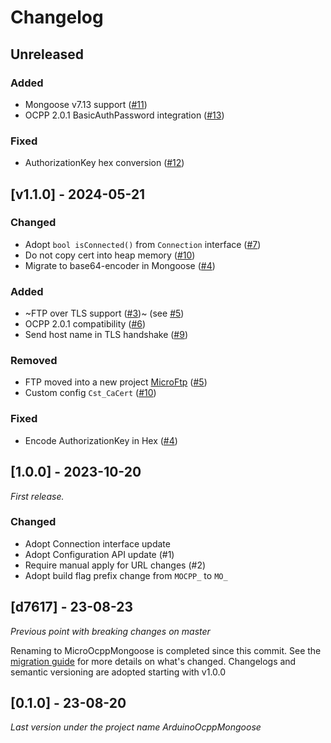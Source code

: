 # Changelog

## Unreleased

### Added
- Mongoose v7.13 support ([#11](https://github.com/matth-x/MicroOcppMongoose/pull/11))
- OCPP 2.0.1 BasicAuthPassword integration ([#13](https://github.com/matth-x/MicroOcppMongoose/pull/13))

### Fixed
- AuthorizationKey hex conversion ([#12](https://github.com/matth-x/MicroOcppMongoose/pull/12))

## [v1.1.0] - 2024-05-21

### Changed

- Adopt `bool isConnected()` from `Connection` interface ([#7](https://github.com/matth-x/MicroOcppMongoose/pull/7))
- Do not copy cert into heap memory ([#10](https://github.com/matth-x/MicroOcppMongoose/pull/10))
- Migrate to base64-encoder in Mongoose ([#4](https://github.com/matth-x/MicroOcppMongoose/pull/4))

### Added

- ~FTP over TLS support ([#3](https://github.com/matth-x/MicroOcppMongoose/pull/3))~ (see [#5](https://github.com/matth-x/MicroOcppMongoose/pull/5))
- OCPP 2.0.1 compatibility ([#6](https://github.com/matth-x/MicroOcppMongoose/pull/6))
- Send host name in TLS handshake ([#9](https://github.com/matth-x/MicroOcppMongoose/pull/9))

### Removed

- FTP moved into a new project [MicroFtp](https://github.com/matth-x/MicroFtp) ([#5](https://github.com/matth-x/MicroOcppMongoose/pull/5))
- Custom config `Cst_CaCert` ([#10](https://github.com/matth-x/MicroOcppMongoose/pull/10))

### Fixed

- Encode AuthorizationKey in Hex ([#4](https://github.com/matth-x/MicroOcppMongoose/pull/4))

## [1.0.0] - 2023-10-20

_First release._

### Changed

- Adopt Connection interface update
- Adopt Configuration API update (#1)
- Require manual apply for URL changes (#2)
- Adopt build flag prefix change from `MOCPP_` to `MO_`

## [d7617] - 23-08-23

_Previous point with breaking changes on master_

Renaming to MicroOcppMongoose is completed since this commit. See the [migration guide](https://matth-x.github.io/MicroOcpp/migration/) for more details on what's changed. Changelogs and semantic versioning are adopted starting with v1.0.0

## [0.1.0] - 23-08-20

_Last version under the project name ArduinoOcppMongoose_
